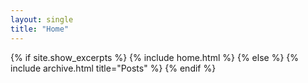 ```yaml
---
layout: single
title: "Home"
---
```


{% if site.show_excerpts %}
  {% include home.html %}
{% else %}
  {% include archive.html title="Posts" %}
{% endif %}

